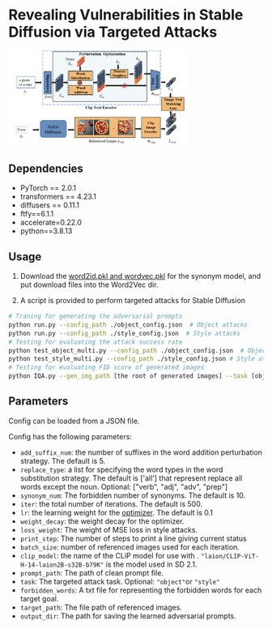 # Revealing Vulnerabilities in Stable Diffusion via Targeted Attacks

<img src=examples/framework.png  width="70%" height="40%">

## Dependencies

- PyTorch == 2.0.1
- transformers == 4.23.1
- diffusers == 0.11.1
- ftfy==6.1.1
- accelerate=0.22.0
- python==3.8.13

## Usage

1. Download the [word2id.pkl and wordvec.pkl](https://drive.google.com/drive/folders/1tNa91aGf5Y9D0usBN1M-XxbJ8hR4x_Jq?usp=sharing) for the synonym model, and put download files into the Word2Vec dir.

2. A script is provided to perform targeted attacks for Stable Diffusion

```sh
# Traning for generating the adversarial prompts
python run.py --config_path ./object_config.json  # Object attacks
python run.py --config_path ./style_config.json  # Style attacks
# Testing for evaluating the attack success rate
python test_object_multi.py --config_path ./object_config.json  # Object attack 
python test_style_multi.py --config_path ./style_config.json # Style attack
# Testing for evaluating FID score of generated images
python IQA.py --gen_img_path [the root of generated images] --task [object or style] --attack_goal_path [the path of referenced images] --metric image_quality 
```

## Parameters

Config can be loaded from a JSON file. 

Config has the following parameters:

- `add_suffix_num`: the number of suffixes in the word addition perturbation strategy. The default is 5.
- `replace_type`: a list for specifying the word types in the word substitution strategy. The default is ['all'] that represent replace all words except the noun. Optional: ["verb", "adj", "adv", "prep"]
- `synonym_num`: The forbidden number of synonyms. The default is 10.
- `iter`: the total number of iterations. The default is 500.
- `lr`: the learning weight for the [optimizer](https://pytorch.org/docs/stable/generated/torch.optim.AdamW.html). The default is 0.1
- `weight_decay`: the weight decay for the optimizer.
- `loss_weight`: The weight of MSE loss in style attacks.
- `print_step`: The number of steps to print a line giving current status
- `batch_size`: number of referenced images used for each iteration.
- `clip_model`: the name of the CLiP model for use with . `"laion/CLIP-ViT-H-14-laion2B-s32B-b79K"` is the model used in SD 2.1.
- `prompt_path`: The path of clean prompt file.
- `task`: The targeted attack task. Optional: `"object"`or `"style"`
- `forbidden_words`: A txt file for representing the forbidden words for each target goal.
- `target_path`: The file path of referenced images.
- `output_dir`: The path for saving the learned adversarial prompts.

